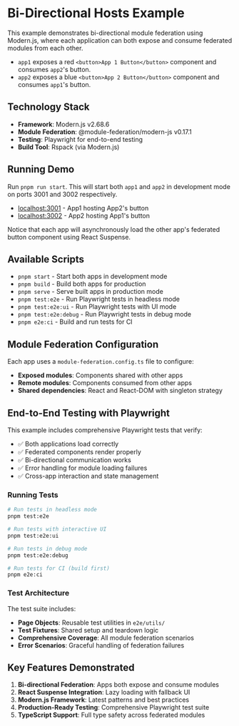 # Bi-Directional Hosts Example

This example demonstrates bi-directional module federation using Modern.js, where each application can both expose and consume federated modules from each other.

- `app1` exposes a red `<button>App 1 Button</button>` component and consumes `app2`'s button.
- `app2` exposes a blue `<button>App 2 Button</button>` component and consumes `app1`'s button.

## Technology Stack

- **Framework**: Modern.js v2.68.6
- **Module Federation**: @module-federation/modern-js v0.17.1
- **Testing**: Playwright for end-to-end testing
- **Build Tool**: Rspack (via Modern.js)

## Running Demo

Run `pnpm run start`. This will start both `app1` and `app2` in development mode on ports 3001 and 3002 respectively.

- [localhost:3001](http://localhost:3001/) - App1 hosting App2's button
- [localhost:3002](http://localhost:3002/) - App2 hosting App1's button

Notice that each app will asynchronously load the other app's federated button component using React Suspense.

## Available Scripts

- `pnpm start` - Start both apps in development mode
- `pnpm build` - Build both apps for production
- `pnpm serve` - Serve built apps in production mode
- `pnpm test:e2e` - Run Playwright tests in headless mode
- `pnpm test:e2e:ui` - Run Playwright tests with UI mode
- `pnpm test:e2e:debug` - Run Playwright tests in debug mode
- `pnpm e2e:ci` - Build and run tests for CI

## Module Federation Configuration

Each app uses a `module-federation.config.ts` file to configure:
- **Exposed modules**: Components shared with other apps
- **Remote modules**: Components consumed from other apps  
- **Shared dependencies**: React and React-DOM with singleton strategy

## End-to-End Testing with Playwright

This example includes comprehensive Playwright tests that verify:

- ✅ Both applications load correctly
- ✅ Federated components render properly
- ✅ Bi-directional communication works
- ✅ Error handling for module loading failures
- ✅ Cross-app interaction and state management

### Running Tests

```bash
# Run tests in headless mode
pnpm test:e2e

# Run tests with interactive UI
pnpm test:e2e:ui

# Run tests in debug mode
pnpm test:e2e:debug

# Run tests for CI (build first)
pnpm e2e:ci
```

### Test Architecture

The test suite includes:
- **Page Objects**: Reusable test utilities in `e2e/utils/`
- **Test Fixtures**: Shared setup and teardown logic
- **Comprehensive Coverage**: All module federation scenarios
- **Error Scenarios**: Graceful handling of federation failures

## Key Features Demonstrated

1. **Bi-directional Federation**: Apps both expose and consume modules
2. **React Suspense Integration**: Lazy loading with fallback UI
3. **Modern.js Framework**: Latest patterns and best practices
4. **Production-Ready Testing**: Comprehensive Playwright test suite
5. **TypeScript Support**: Full type safety across federated modules
